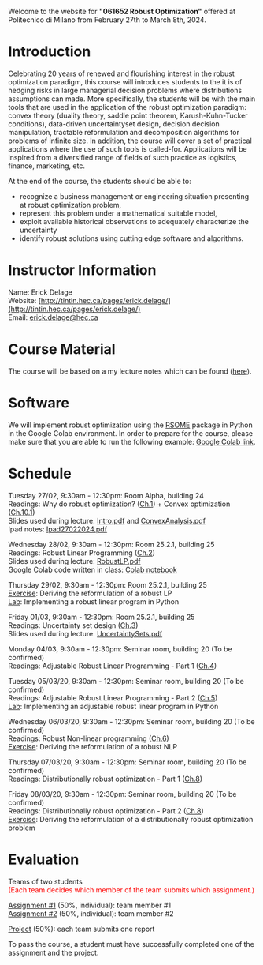 Welcome to the website for **"061652 Robust Optimization"** offered at Politecnico di Milano from February 27th to March 8th, 2024.

# Introduction

Celebrating 20 years of renewed and flourishing interest in the robust optimization paradigm, this course will introduces students to the it is of hedging risks in large managerial decision problems where distributions assumptions can made. More specifically, the students will be with the main tools that are used in the application of the robust optimization paradigm: convex theory (duality theory, saddle point theorem, Karush-Kuhn-Tucker conditions), data-driven uncertaintyset design, decision decision manipulation, tractable reformulation and decomposition algorithms for problems of infinite size. In addition, the course will cover a set of practical applications where the use of such tools is called-for. Applications will be inspired from a diversified range of fields of such practice as logistics, finance, marketing, etc.

At the end of the course, the students should be able to:
- recognize a business management or engineering situation presenting at robust optimization problem,
- represent this problem under a mathematical suitable model,
- exploit available historical observations to adequately characterize the uncertainty
- identify robust solutions using cutting edge software and algorithms.

# Instructor Information

Name: Erick Delage  
Website: [http://tintin.hec.ca/pages/erick.delage/](http://tintin.hec.ca/pages/erick.delage/)  
Email: [erick.delage@hec.ca](mailto:erick.delage@hec.ca)  


# Course Material

The course will be based on a my lecture notes which can be found ([here](./LectureNotes_v15.pdf)).

# Software

We will implement robust optimization using the [RSOME](https://xiongpengnus.github.io/rsome/about) package in Python in the Google Colab environment. In order to prepare for the course, please make sure that you are able to run the following example: [Google Colab link](https://colab.research.google.com/drive/11N9LmKGqxn71tI-PjQ_GpUkthzbTax_E?usp=sharing).

# Schedule

Tuesday 27/02, 9:30am - 12:30pm: Room Alpha, building 24  
Readings: Why do robust optimization? ([Ch.1](./LectureNotes_v15.pdf)) + Convex optimization ([Ch.10.1](./LectureNotes_v15.pdf))  
Slides used during lecture: [Intro.pdf](./Material/Intro.pdf) and [ConvexAnalysis.pdf](./Material/ConvexAnalysis.pdf)  
Ipad notes: [Ipad27022024.pdf](./Material/Ipad27022024.pdf)

Wednesday 28/02, 9:30am - 12:30pm: Room 25.2.1, building 25  
Readings: Robust Linear Programming ([Ch.2](./LectureNotes_v15.pdf))  
Slides used during lecture: [RobustLP.pdf](./Material/RobustLP.pdf)  
Google Colab code written in class: [Colab notebook](https://colab.research.google.com/drive/1tCD19rljolHoNuBbhrMUZ2bxZJN6Ueva?usp=sharing)

Thursday 29/02, 9:30am - 12:30pm: Room 25.2.1, building 25  
[Exercise](https://erickdelage.github.io/061652_ROBUST_OPTIMIZATION/labs.html): Deriving the reformulation of a robust LP  
[Lab](https://erickdelage.github.io/061652_ROBUST_OPTIMIZATION/labs.html): Implementing a robust linear program in Python 

Friday 01/03, 9:30am - 12:30pm: Room 25.2.1, building 25  
Readings:  Uncertainty set design ([Ch.3](./LectureNotes_v15.pdf))  
Slides used during lecture: [UncertaintySets.pdf](./Material/UncertaintySets.pdf)  

Monday 04/03, 9:30am - 12:30pm: Seminar room, building 20 (To be confirmed)  
Readings: Adjustable Robust Linear Programming - Part 1 ([Ch.4](./LectureNotes_v15.pdf))

Tuesday 05/03/20, 9:30am - 12:30pm: Seminar room, building 20  (To be confirmed)  
Readings: Adjustable Robust Linear Programming - Part 2 ([Ch.5](./LectureNotes_v15.pdf))  
[Lab](https://erickdelage.github.io/061652_ROBUST_OPTIMIZATION/labs.html): Implementing an adjustable robust linear program in Python  

Wednesday 06/03/20, 9:30am - 12:30pm: Seminar room, building 20  (To be confirmed)  
Readings: Robust Non-linear programming ([Ch.6](./LectureNotes_v15.pdf))  
[Exercise](https://erickdelage.github.io/061652_ROBUST_OPTIMIZATION/labs.html): Deriving the reformulation of a robust NLP

Thursday 07/03/20, 9:30am - 12:30pm: Seminar room, building 20  (To be confirmed)  
Readings: Distributionally robust optimization - Part 1 ([Ch.8](./LectureNotes_v15.pdf))

Friday 08/03/20, 9:30am - 12:30pm: Seminar room, building 20  (To be confirmed)  
Readings: Distributionally robust optimization - Part 2 ([Ch.8](./LectureNotes_v15.pdf))  
[Exercise](https://erickdelage.github.io/061652_ROBUST_OPTIMIZATION/labs.html): Deriving the reformulation of a distributionally robust optimization problem

# Evaluation

Teams of two students  
<span style="color:red">(Each team decides which member of the team submits which assignment.)</span>  

[Assignment \#1](https://erickdelage.github.io/061652_ROBUST_OPTIMIZATION/assignments.html) (50%, individual): team member #1  
[Assignment \#2](https://erickdelage.github.io/061652_ROBUST_OPTIMIZATION/assignments.html) (50%, individual): team member #2  

[Project](https://erickdelage.github.io/061652_ROBUST_OPTIMIZATION/project.html) (50%): each team submits one report  

To pass the course, a student must have successfully completed one of the assignment and the project.



